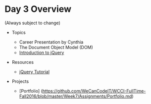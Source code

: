 # Day 3 Overview

(Always subject to change)

- Topics
  - Career Presentation by Cynthia
  - The Document Object Model (DOM)
  - [Introduction to jQuery](https://docs.google.com/a/wecancodeit.org/presentation/d/1BqO53Ht2-CDXx7AFIXepekfPSMCT4-YxgTl6501cYjg/edit?usp=sharing)
  
- Resources
  - [jQuery Tutorial](http://try.jquery.com/levels/1/challenges/1)
  
- Projects
  - [Portfolio] (https://github.com/WeCanCodeIT/WCCI-FullTime-Fall2016/blob/master/Week7/Assignments/Portfolio.md)
